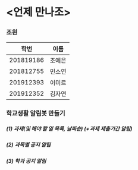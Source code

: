 # <언제 만나조>

### 조원
| 학번 | 이름 |
| :----: | :----: |
| 201819186 | 조예은 |
| 201812755 | 민소연 |
| 201912393 | 이미르 |
| 201912352 | 김자연 |

### 학교생활 알림봇 만들기

##### (1) 과제(및 해야 할 일 목록, 날짜순) (+과제 제출기간 알림)
##### (2) 과목별 공지 알림
##### (3) 학과 공지 알림
